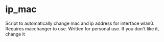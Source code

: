 # ip_mac
Script to automatically change mac and ip address for interface wlan0.
Requires macchanger to use.
Written for personal use. If you don't like it, change it

